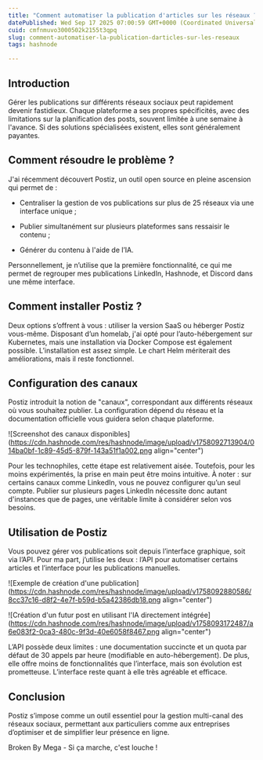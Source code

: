 ```yaml
---
title: "Comment automatiser la publication d'articles sur les réseaux ?"
datePublished: Wed Sep 17 2025 07:00:59 GMT+0000 (Coordinated Universal Time)
cuid: cmfnmuvo3000502k2155t3qpq
slug: comment-automatiser-la-publication-darticles-sur-les-reseaux
tags: hashnode

---
```


## Introduction

Gérer les publications sur différents réseaux sociaux peut rapidement devenir fastidieux. Chaque plateforme a ses propres spécificités, avec des limitations sur la planification des posts, souvent limitée à une semaine à l'avance. Si des solutions spécialisées existent, elles sont généralement payantes.

## Comment résoudre le problème ?

J'ai récemment découvert Postiz, un outil open source en pleine ascension qui permet de :

* Centraliser la gestion de vos publications sur plus de 25 réseaux via une interface unique ;
    
* Publier simultanément sur plusieurs plateformes sans ressaisir le contenu ;
    
* Générer du contenu à l'aide de l’IA.
    

Personnellement, je n’utilise que la première fonctionnalité, ce qui me permet de regrouper mes publications LinkedIn, Hashnode, et Discord dans une même interface.

## Comment installer Postiz ?

Deux options s’offrent à vous : utiliser la version SaaS ou héberger Postiz vous-même. Disposant d’un homelab, j'ai opté pour l’auto-hébergement sur Kubernetes, mais une installation via Docker Compose est également possible. L’installation est assez simple. Le chart Helm mériterait des améliorations, mais il reste fonctionnel.

## Configuration des canaux

Postiz introduit la notion de "canaux", correspondant aux différents réseaux où vous souhaitez publier. La configuration dépend du réseau et la documentation officielle vous guidera selon chaque plateforme.

![Screenshot des canaux disponibles](https://cdn.hashnode.com/res/hashnode/image/upload/v1758092713904/014ba0bf-1c89-45d5-879f-143a51f1a002.png align="center")

Pour les technophiles, cette étape est relativement aisée. Toutefois, pour les moins expérimentés, la prise en main peut être moins intuitive. À noter : sur certains canaux comme LinkedIn, vous ne pouvez configurer qu’un seul compte. Publier sur plusieurs pages LinkedIn nécessite donc autant d'instances que de pages, une véritable limite à considérer selon vos besoins.

## Utilisation de Postiz

Vous pouvez gérer vos publications soit depuis l’interface graphique, soit via l’API. Pour ma part, j’utilise les deux : l’API pour automatiser certains articles et l’interface pour les publications manuelles.

![Exemple de création d'une publication](https://cdn.hashnode.com/res/hashnode/image/upload/v1758092880586/8cc37c16-d8f2-4e7f-b59d-b5a42386db18.png align="center")

![Création d'un futur post en utilisant l'IA directement intégrée](https://cdn.hashnode.com/res/hashnode/image/upload/v1758093172487/a6e083f2-0ca3-480c-9f3d-40e6058f8467.png align="center")

L’API possède deux limites : une documentation succincte et un quota par défaut de 30 appels par heure (modifiable en auto-hébergement). De plus, elle offre moins de fonctionnalités que l’interface, mais son évolution est prometteuse. L’interface reste quant à elle très agréable et efficace.

## Conclusion

Postiz s’impose comme un outil essentiel pour la gestion multi-canal des réseaux sociaux, permettant aux particuliers comme aux entreprises d’optimiser et de simplifier leur présence en ligne.

Broken By Mega - Si ça marche, c'est louche !